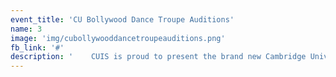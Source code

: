 ```yaml
---
event_title: 'CU Bollywood Dance Troupe Auditions'
name: 3
image: 'img/cubollywooddancetroupeauditions.png'
fb_link: '#'
description: '    CUIS is proud to present the brand new Cambridge University Bollywood Troupe!'
---
```


